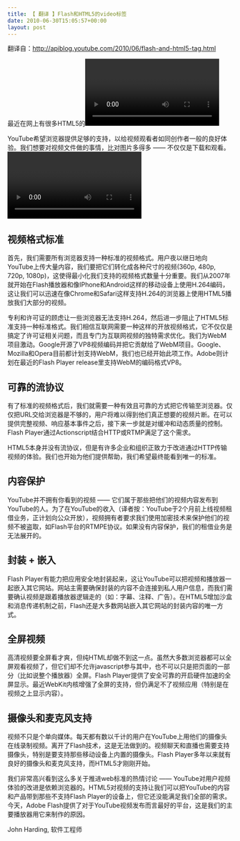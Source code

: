 ```yaml
---
title: 【 翻译 】Flash和HTML5的video标签
date: 2010-06-30T15:05:57+00:00
layout: post
---
```

翻译自：http://apiblog.youtube.com/2010/06/flash-and-html5-tag.html

最近在网上有很多HTML5的<video>标签替代Flash Player的讨论。大家为HTML5的<video>标签兴奋，而且目前大多数的Youtube视频已经可以通过HTML5播放器播放。这表示，<video>标签的确是往开放标准迈进的一大步，而Flash平台则要在视频播放方面继续扮演那个充满争议的角色。

YouTube希望浏览器提供足够的支持，以给视频观看者如同创作者一般的良好体验。我们想要对视频文件做的事情，比对图片多得多 —— 不仅仅是下载和观看。<video>标签满足了基本的观看需求，在其它需求上也有不错的进展，但还不能满足像类似YouTube这种网站全部需求。

## 视频格式标准

首先，我们需要所有浏览器支持一种标准的视频格式。用户夜以继日地向YouTube上传大量内容，我们要把它们转化成各种尺寸的视频(360p, 480p, 720p, 1080p)，这使得最小化我们支持的视频格式数量十分重要。我们从2007年就开始在Flash播放器和像IPhone和Android这样的移动设备上使用H.264编码，这让我们可以迅速在像Chrome和Safari这样支持H.264的浏览器上使用HTML5播放我们大部分的视频。

专利和许可证的顾虑让一些浏览器无法支持H.264，然后进一步阻止了HTML5标准支持一种标准格式。我们相信互联网需要一种这样的开放视频格式，它不仅仅是搞定了许可证相关问题，而且专门为互联网视频的独特需求优化。我们为WebM项目激动。Google开源了VP8视频编码并把它贡献给了WebM项目。Google、Mozilla和Opera目前都计划支持WebM，我们也已经开始此项工作。Adobe则计划在最近的Flash Player release里支持WebM的编码格式VP8。

## 可靠的流协议

有了标准的视频格式后，我们就需要一种有效且可靠的方式把它传输至浏览器。仅仅把URL交给浏览器是不够的，用户将难以得到他们真正想要的视频片断。在可以提供完整视频、响应基本事件之后，接下来一步就是对缓冲和动态质量的控制。Flash Player通过Actionscript结合HTTP或RTMP满足了这个需求。

HTML5本身并没有流协议，但是有许多企业和组织正致力于改进通过HTTP传输视频的体验。我们也开始为他们提供帮助，我们希望最终能看到唯一的标准。

## 内容保护

YouTube并不拥有你看到的视频 —— 它们属于那些把他们的视频内容发布到YouTube的人。为了在YouTube的收入（译者按：YouTube于2个月前上线视频租借业务，正计划向公众开放），视频拥有者要求我们使用加密技术来保护他们的视频不被盗取，如Flash平台的RTMPE协议。如果没有内容保护，我们的租借业务是无法展开的。

## 封装 + 嵌入

Flash Player有能力把应用安全地封装起来，这让YouTube可以把视频和播放器一起嵌入其它网站。网站主需要确保封装的内容不会连接到私人用户信息，而我们需要确认视频是跟着播放器逻辑走的（如：字幕、注释、广告）。在HTML5增加沙盒和消息传递机制之前，Flash还是大多数网站嵌入其它网站的封装内容的唯一方式。

## 全屏视频

高清视频要全屏看才爽，但纯HTML却做不到这一点。虽然大多数浏览器都可以全屏观看视频了，但它们却不允许javascript参与其中，也不可以只是把页面的一部分（比如说整个播放器）全屏。Flash Player提供了安全可靠的开启硬件加速的全屏显示。最近WebKit内核增强了全屏的支持，但仍满足不了视频应用（特别是在视频之上显示内容）。

## 摄像头和麦克风支持

视频不只是个单向媒体。每天都有数以千计的用户在YouTube上用他们的摄像头在线录制视频。离开了Flash技术，这是无法做到的。视频聊天和直播也需要支持摄像头，特别是要支持那些移动设备上内置的摄像头。Flash Player多年以来就有良好的摄像头和麦克风支持，而HTML5才刚刚开始。

我们非常高兴看到这么多关于推进web标准的热情讨论 —— YouTube对用户视频体验的改进是依赖浏览器的。HTML5对视频的支持让我们可以把YouTube的内容和产品带到那些不支持Flash Player的设备上，但它还没能满足我们全部的需求。今天，Adobe Flash提供了对于YouTube视频发布而言最好的平台，这是我们的主要播放器用它来制作的原因。

John Harding, 软件工程师

